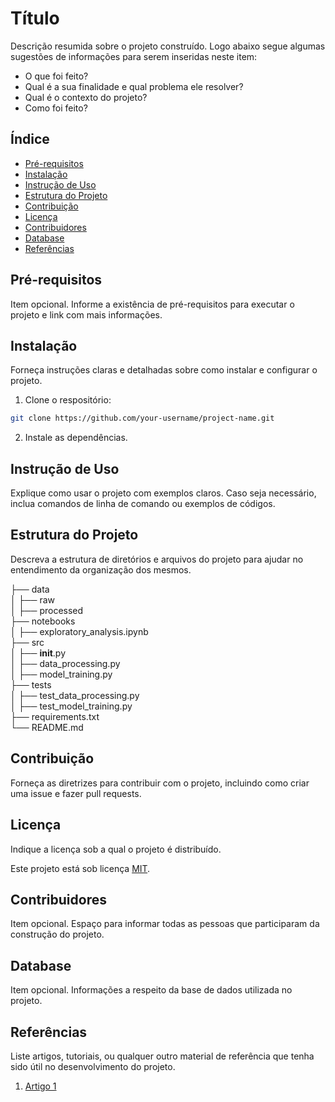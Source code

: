# Título

Descrição resumida sobre o projeto construído. Logo abaixo segue algumas sugestões de informações para serem inseridas neste item:

- O que foi feito?
- Qual é a sua finalidade e qual problema ele resolver?
- Qual é o contexto do projeto?
- Como foi feito?

## Índice

- [Pré-requisitos](#pré-requisito)
- [Instalação](#instalação)
- [Instrução de Uso](#instrução-de-uso)
- [Estrutura do Projeto](#estrutura-do-projeto)
- [Contribuição](#contribuição)
- [Licença](#licença)
- [Contribuidores](#contribuidores)
- [Database](#database)
- [Referências](#referências)

## Pré-requisitos

Item opcional. Informe a existência de pré-requisitos para executar o projeto e link com mais informações.

## Instalação

Forneça instruções claras e detalhadas sobre como instalar e configurar o projeto.

1. Clone o respositório:

```bash
git clone https://github.com/your-username/project-name.git
```

2. Instale as dependências.

## Instrução de Uso

Explique como usar o projeto com exemplos claros. Caso seja necessário, inclua comandos de linha de comando ou exemplos de códigos.

## Estrutura do Projeto

Descreva a estrutura de diretórios e arquivos do projeto para ajudar no entendimento da organização dos mesmos.

├── data  
│ ├── raw  
│ ├── processed  
├── notebooks  
│ ├── exploratory_analysis.ipynb  
├── src  
│ ├── **init**.py  
│ ├── data_processing.py  
│ ├── model_training.py  
├── tests  
│ ├── test_data_processing.py  
│ ├── test_model_training.py  
├── requirements.txt  
└── README.md

## Contribuição

Forneça as diretrizes para contribuir com o projeto, incluindo como criar uma issue e fazer pull requests.

## Licença

Indique a licença sob a qual o projeto é distribuído.

Este projeto está sob licença [MIT](https://github.com/isabelirk/Readme-Template/blob/main/.github/LICENSE).

## Contribuidores

Item opcional. Espaço para informar todas as pessoas que participaram da construção do projeto.

## Database

Item opcional. Informações a respeito da base de dados utilizada no projeto.

## Referências

Liste artigos, tutoriais, ou qualquer outro material de referência que tenha sido útil no desenvolvimento do projeto.

1. [Artigo 1](https://linkparaartigo.com)
